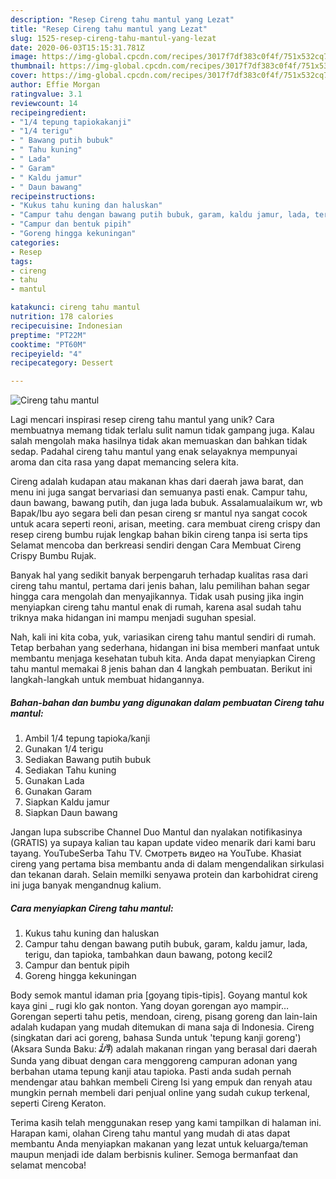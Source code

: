 ```yaml
---
description: "Resep Cireng tahu mantul yang Lezat"
title: "Resep Cireng tahu mantul yang Lezat"
slug: 1525-resep-cireng-tahu-mantul-yang-lezat
date: 2020-06-03T15:15:31.781Z
image: https://img-global.cpcdn.com/recipes/3017f7df383c0f4f/751x532cq70/cireng-tahu-mantul-foto-resep-utama.jpg
thumbnail: https://img-global.cpcdn.com/recipes/3017f7df383c0f4f/751x532cq70/cireng-tahu-mantul-foto-resep-utama.jpg
cover: https://img-global.cpcdn.com/recipes/3017f7df383c0f4f/751x532cq70/cireng-tahu-mantul-foto-resep-utama.jpg
author: Effie Morgan
ratingvalue: 3.1
reviewcount: 14
recipeingredient:
- "1/4 tepung tapiokakanji"
- "1/4 terigu"
- " Bawang putih bubuk"
- " Tahu kuning"
- " Lada"
- " Garam"
- " Kaldu jamur"
- " Daun bawang"
recipeinstructions:
- "Kukus tahu kuning dan haluskan"
- "Campur tahu dengan bawang putih bubuk, garam, kaldu jamur, lada, terigu, dan tapioka, tambahkan daun bawang, potong kecil2"
- "Campur dan bentuk pipih"
- "Goreng hingga kekuningan"
categories:
- Resep
tags:
- cireng
- tahu
- mantul

katakunci: cireng tahu mantul 
nutrition: 178 calories
recipecuisine: Indonesian
preptime: "PT22M"
cooktime: "PT60M"
recipeyield: "4"
recipecategory: Dessert

---
```



![Cireng tahu mantul](https://img-global.cpcdn.com/recipes/3017f7df383c0f4f/751x532cq70/cireng-tahu-mantul-foto-resep-utama.jpg)

Lagi mencari inspirasi resep cireng tahu mantul yang unik? Cara membuatnya memang tidak terlalu sulit namun tidak gampang juga. Kalau salah mengolah maka hasilnya tidak akan memuaskan dan bahkan tidak sedap. Padahal cireng tahu mantul yang enak selayaknya mempunyai aroma dan cita rasa yang dapat memancing selera kita.

Cireng adalah kudapan atau makanan khas dari daerah jawa barat, dan menu ini juga sangat bervariasi dan semuanya pasti enak. Campur tahu, daun bawang, bawang putih, dan juga lada bubuk. Assalamualaikum wr, wb Bapak/Ibu ayo segara beli dan pesan cireng sr mantul nya sangat cocok untuk acara seperti reoni, arisan, meeting. cara membuat cireng crispy dan resep cireng bumbu rujak lengkap bahan bikin cireng tanpa isi serta tips Selamat mencoba dan berkreasi sendiri dengan Cara Membuat Cireng Crispy Bumbu Rujak.

Banyak hal yang sedikit banyak berpengaruh terhadap kualitas rasa dari cireng tahu mantul, pertama dari jenis bahan, lalu pemilihan bahan segar hingga cara mengolah dan menyajikannya. Tidak usah pusing jika ingin menyiapkan cireng tahu mantul enak di rumah, karena asal sudah tahu triknya maka hidangan ini mampu menjadi suguhan spesial.


Nah, kali ini kita coba, yuk, variasikan cireng tahu mantul sendiri di rumah. Tetap berbahan yang sederhana, hidangan ini bisa memberi manfaat untuk membantu menjaga kesehatan tubuh kita. Anda dapat menyiapkan Cireng tahu mantul memakai 8 jenis bahan dan 4 langkah pembuatan. Berikut ini langkah-langkah untuk membuat hidangannya.

<!--inarticleads1-->

##### Bahan-bahan dan bumbu yang digunakan dalam pembuatan Cireng tahu mantul:

1. Ambil 1/4 tepung tapioka/kanji
1. Gunakan 1/4 terigu
1. Sediakan  Bawang putih bubuk
1. Sediakan  Tahu kuning
1. Gunakan  Lada
1. Gunakan  Garam
1. Siapkan  Kaldu jamur
1. Siapkan  Daun bawang


Jangan lupa subscribe Channel Duo Mantul dan nyalakan notifikasinya (GRATIS) ya supaya kalian tau kapan update video menarik dari kami baru tayang. YouTubeSerba Tahu TV. Смотреть видео на YouTube. Khasiat cireng yang pertama bisa membantu anda di dalam mengendalikan sirkulasi dan tekanan darah. Selain memilki senyawa protein dan karbohidrat cireng ini juga banyak mengandnug kalium. 

<!--inarticleads2-->

##### Cara menyiapkan Cireng tahu mantul:

1. Kukus tahu kuning dan haluskan
1. Campur tahu dengan bawang putih bubuk, garam, kaldu jamur, lada, terigu, dan tapioka, tambahkan daun bawang, potong kecil2
1. Campur dan bentuk pipih
1. Goreng hingga kekuningan


Body semok mantul idaman pria [goyang tipis-tipis]. Goyang mantul kok kaya gini _ rugi klo gak nonton. Yang doyan gorengan ayo mampir… Gorengan seperti tahu petis, mendoan, cireng, pisang goreng dan lain-lain adalah kudapan yang mudah ditemukan di mana saja di Indonesia. Cireng (singkatan dari aci goreng, bahasa Sunda untuk &#39;tepung kanji goreng&#39;) (Aksara Sunda Baku: ᮎᮤᮛᮨᮀ) adalah makanan ringan yang berasal dari daerah Sunda yang dibuat dengan cara menggoreng campuran adonan yang berbahan utama tepung kanji atau tapioka. Pasti anda sudah pernah mendengar atau bahkan membeli Cireng Isi yang empuk dan renyah atau mungkin pernah membeli dari penjual online yang sudah cukup terkenal, seperti Cireng Keraton. 

Terima kasih telah menggunakan resep yang kami tampilkan di halaman ini. Harapan kami, olahan Cireng tahu mantul yang mudah di atas dapat membantu Anda menyiapkan makanan yang lezat untuk keluarga/teman maupun menjadi ide dalam berbisnis kuliner. Semoga bermanfaat dan selamat mencoba!
